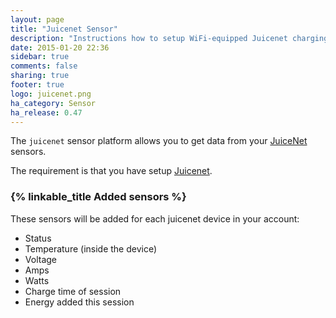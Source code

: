 ```yaml
---
layout: page
title: "Juicenet Sensor"
description: "Instructions how to setup WiFi-equipped Juicenet charging stations with Home Assistant."
date: 2015-01-20 22:36
sidebar: true
comments: false
sharing: true
footer: true
logo: juicenet.png
ha_category: Sensor
ha_release: 0.47
---
```



The `juicenet` sensor platform allows you to get data from your [JuiceNet](https://emotorwerks.com/products/juicenet/) sensors.

The requirement is that you have setup [Juicenet](/components/juicenet/).

### {% linkable_title Added sensors %}

These sensors will be added for each juicenet device in your account:

- Status
- Temperature (inside the device)
- Voltage
- Amps
- Watts
- Charge time of session
- Energy added this session

